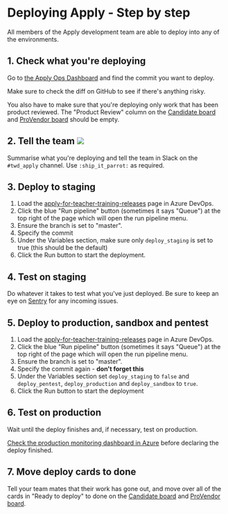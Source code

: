# Deploying Apply - Step by step  

All members of the Apply development team are able to deploy into any of the environments.

## 1. Check what you're deploying

Go to [the Apply Ops Dashboard](https://apply-ops-dashboard.herokuapp.com/) and find the commit you want to deploy.

Make sure to check the diff on GitHub to see if there's anything risky.

You also have to make sure that you're deploying only work that has been product reviewed. The "Product Review" column on the [Candidate board](https://trello.com/b/aRIgjf0y/candidate-team-board) and [ProVendor board](https://trello.com/b/5IiPW0Ok/team-board-apply) should be empty.

## 2. Tell the team ![](https://cultofthepartyparrot.com/parrots/shipitparrot.gif)

Summarise what you're deploying and tell the team in Slack on the `#twd_apply` channel. Use `:ship_it_parrot:` as required.

## 3. Deploy to staging

1. Load the [apply-for-teacher-training-releases](https://dfe-ssp.visualstudio.com/Become-A-Teacher/_build?definitionId=325&_a=summary) page in Azure DevOps.
1. Click the blue "Run pipeline" button (sometimes it says "Queue") at the top right of the page which will open the run pipeline menu.
1. Ensure the branch is set to "master".
1. Specify the commit
1. Under the Variables section, make sure only `deploy_staging` is set to true (this should be the default)
1. Click the Run button to start the deployment.

## 4. Test on staging

Do whatever it takes to test what you've just deployed. Be sure to keep an eye on [Sentry](https://sentry.io/organizations/dfe-bat/issues/?project=1765973) for any incoming issues.

## 5. Deploy to production, sandbox and pentest

1. Load the [apply-for-teacher-training-releases](https://dfe-ssp.visualstudio.com/Become-A-Teacher/_build?definitionId=325&_a=summary) page in Azure DevOps.
1. Click the blue "Run pipeline" button (sometimes it says "Queue") at the top right of the page which will open the run pipeline menu.
1. Ensure the branch is set to "master".
1. Specify the commit again - **don't forget this** 
1. Under the Variables section set `deploy_staging` to `false` and `deploy_pentest`, `deploy_production` and `deploy_sandbox` to `true`.
1. Click the Run button to start the deployment

## 6. Test on production

Wait until the deploy finishes and, if necessary, test on production.

[Check the production monitoring dashboard in
Azure](https://portal.azure.com/#@platform.education.gov.uk/dashboard/arm/subscriptions/67722207-6a10-4c7d-b4bc-c72caa76ef12/resourcegroups/s106p01-apply/providers/microsoft.portal/dashboards/a38bba8f-4bdc-4c57-801c-0fd018f72b82-dashboard)
before declaring the deploy finished.

## 7. Move deploy cards to done

Tell your team mates that their work has gone out, and move over all of the cards in "Ready to deploy" to done on the [Candidate board](https://trello.com/b/aRIgjf0y/candidate-team-board) and [ProVendor board](https://trello.com/b/5IiPW0Ok/team-board-apply).
